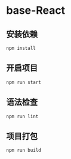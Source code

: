 # base-React

## 安装依赖

```
npm install
```

## 开启项目

```
npm run start
```

## 语法检查

```
npm run lint
```

## 项目打包

```
npm run build
```
